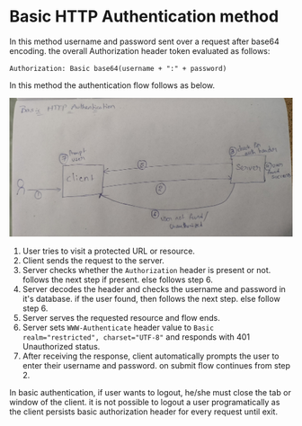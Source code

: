 # Basic HTTP Authentication method
In this method username and password sent over a request after base64 encoding. the overall Authorization header token evaluated as follows:

```
Authorization: Basic base64(username + ":" + password)
```

In this method the authentication flow follows as below.

<img src="./images/basicAuthFlow.jpg"/>

1) User tries to visit a protected URL or resource.
2) Client sends the request to the server.
3) Server checks whether the ```Authorization``` header is present or not. follows the next step if present. else follows step 6.
4) Server decodes the header and checks the username and password in it's database. if the user found, then follows the next step. else follow step 6.
5) Server serves the requested resource and flow ends.
6) Server sets ```WWW-Authenticate``` header value to ```Basic realm="restricted", charset="UTF-8"``` and responds with 401 Unauthorized status.
7) After receiving the response, client automatically prompts the user to enter their username and password. on submit flow continues from step 2.

In basic authentication, if user wants to logout, he/she must close the tab or window of the client. it is not possible to logout a user programatically as the client persists basic authorization header for every request until exit.
